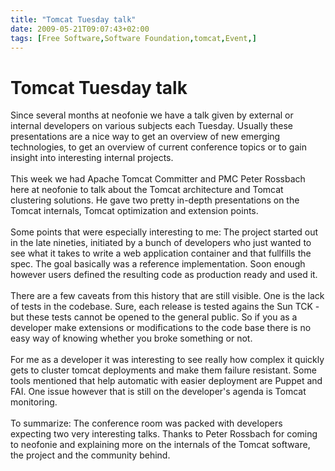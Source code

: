 ```yaml
---
title: "Tomcat Tuesday talk"
date: 2009-05-21T09:07:43+02:00
tags: [Free Software,Software Foundation,tomcat,Event,]
---
```


# Tomcat Tuesday talk


Since several months at neofonie we have a talk given by external or internal developers on various subjects each 
Tuesday. Usually these presentations are a nice way to get an overview of new emerging technologies, to get an overview 
of current conference topics or to gain insight into interesting internal projects.<br><br>This week we had Apache 
Tomcat Committer and PMC Peter Rossbach here at neofonie to talk about the Tomcat architecture and Tomcat clustering 
solutions. He gave two pretty in-depth presentations on the Tomcat internals, Tomcat optimization and extension 
points.<br><br>Some points that were especially interesting to me: The project started out in the late nineties, 
initiated by a bunch of developers who just wanted to see what it takes to write a web application container and that 
fullfills the spec. The goal basically was a reference implementation. Soon enough however users defined the resulting 
code as production ready and used it.<br><br>There are a few caveats from this history that are still visible. One is 
the lack of tests in the codebase. Sure, each release is tested agains the Sun TCK - but these tests cannot be opened 
to the general public. So if you as a developer make extensions or modifications to the code base there is no easy way 
of knowing whether you broke something or not.<br><br>For me as a developer it was interesting to see really how 
complex it quickly gets to cluster tomcat deployments and make them failure resistant. Some tools mentioned that help 
automatic with easier deployment are Puppet and FAI. One issue however that is still on the developer's agenda is 
Tomcat monitoring.<br><br>To summarize: The conference room was packed with developers expecting two very interesting 
talks. Thanks to Peter Rossbach for coming to neofonie and explaining more on the internals of the Tomcat software, the 
project and the community behind.
